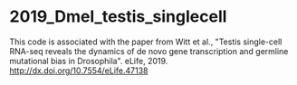 # 2019_Dmel_testis_singlecell
This code is associated with the paper from Witt et al., "Testis single-cell RNA-seq reveals the dynamics of de novo gene transcription and germline mutational bias in Drosophila". eLife, 2019. http://dx.doi.org/10.7554/eLife.47138
